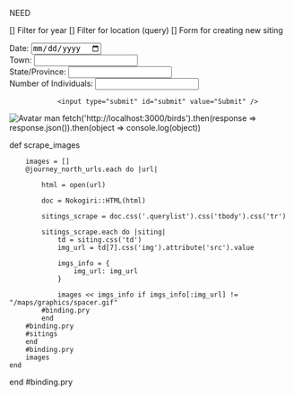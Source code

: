 NEED

[] Filter for year
[] Filter for location (query)
[] Form for creating new siting


<form action="http://localhost:3000/sightings" method="POST">
                <label> Date: <input type="date" name="sightingDate" id="sightingDate" /></label><br />
                <label> Town: <input type="text" name="sightingTown" id="sightingTown" /></label><br />
                <label> State/Province: <input type="text" name="sightingStateProvince" id="sightingStateProvince" /></label><br />
                <label> Number of Individuals: <input type="text" name="sightingNumber" id="sightingNumber" /></label><br />
        
        
                <input type="submit" id="submit" value="Submit" />
</form>

<img src="img_avatar.png" alt="Avatar man">
fetch('http://localhost:3000/birds').then(response => response.json()).then(object => console.log(object))


def scrape_images
        
        images = []
        @journey_north_urls.each do |url|
        
            html = open(url)
     
            doc = Nokogiri::HTML(html)

            sitings_scrape = doc.css('.querylist').css('tbody').css('tr')

            sitings_scrape.each do |siting|
                td = siting.css('td')
                img_url = td[7].css('img').attribute('src').value

                imgs_info = {
                    img_url: img_url
                }

                images << imgs_info if imgs_info[:img_url] != "/maps/graphics/spacer.gif"
            #binding.pry
            end
        #binding.pry
        #sitings
        end
        #binding.pry
        images
    end
end
#binding.pry

